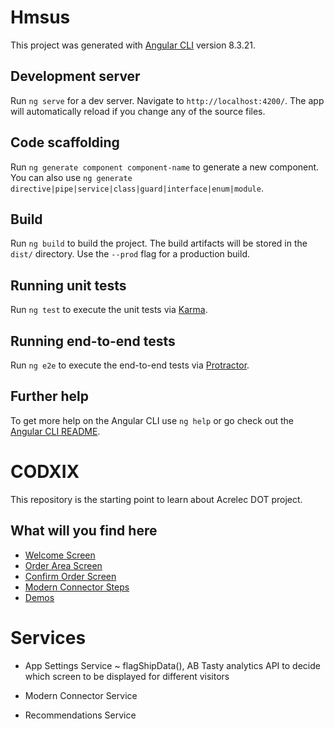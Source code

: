 # Hmsus

This project was generated with [Angular CLI](https://github.com/angular/angular-cli) version 8.3.21.

## Development server

Run `ng serve` for a dev server. Navigate to `http://localhost:4200/`. The app will automatically reload if you change any of the source files.

## Code scaffolding

Run `ng generate component component-name` to generate a new component. You can also use `ng generate directive|pipe|service|class|guard|interface|enum|module`.

## Build

Run `ng build` to build the project. The build artifacts will be stored in the `dist/` directory. Use the `--prod` flag for a production build.

## Running unit tests

Run `ng test` to execute the unit tests via [Karma](https://karma-runner.github.io).

## Running end-to-end tests

Run `ng e2e` to execute the end-to-end tests via [Protractor](http://www.protractortest.org/).

## Further help

To get more help on the Angular CLI use `ng help` or go check out the [Angular CLI README](https://github.com/angular/angular-cli/blob/master/README.md).

# CODXIX

This repository is the starting point to learn about Acrelec DOT project.

## What will you find here
- [Welcome Screen](docs/Welcome/README.md)
- [Order Area Screen](docs/OrderArea/README.md)
- [Confirm Order Screen](docs/ConfirmOrder/README.md)
- [Modern Connector Steps](docs/ModernConnector/README.md)
- [Demos](demos)

# Services
- App Settings Service
    ~ flagShipData(), AB Tasty analytics API to decide which screen to be displayed for different visitors

- Modern Connector Service

- Recommendations Service